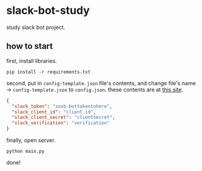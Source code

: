 # slack-bot-study
study slack bot project.

## how to start

first, install libraries.

```shell
pip install -r requirements.txt
```

second, put in `config-template.json` file's contents, and change file's name -> `config-template.json` to `config.json`.
these contents are at [this site](https://api.slack.com/apps).

```json
{
  "slack_token": "xoxb-bottokentohere",
  "slack_client_id": "client.id",
  "slack_client_secret": "clientsecret",
  "slack_verification": "verification"
}
```

finally, open server.

```
python main.py
```

done!
